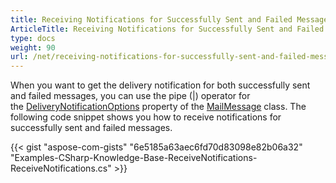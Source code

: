 ```yaml
---
title: Receiving Notifications for Successfully Sent and Failed Messages
ArticleTitle: Receiving Notifications for Successfully Sent and Failed Messages
type: docs
weight: 90
url: /net/receiving-notifications-for-successfully-sent-and-failed-messages/
---
```



When you want to get the delivery notification for both successfully sent and failed messages, you can use the pipe (|) operator for the [DeliveryNotificationOptions](https://apireference.aspose.com/email/net/aspose.email/mailmessage/properties/deliverynotificationoptions) property of the [MailMessage](https://apireference.aspose.com/email/net/aspose.email/mailmessage) class. The following code snippet shows you how to receive notifications for successfully sent and failed messages.



{{< gist "aspose-com-gists" "6e5185a63aec6fd70d83098e82b06a32" "Examples-CSharp-Knowledge-Base-ReceiveNotifications-ReceiveNotifications.cs" >}}

